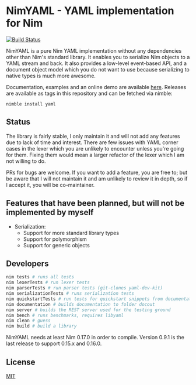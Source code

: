 # NimYAML - YAML implementation for Nim

[![Build Status](https://travis-ci.org/flyx/NimYAML.svg?branch=devel)](https://travis-ci.org/flyx/NimYAML)

NimYAML is a pure Nim YAML implementation without any dependencies other than
Nim's standard library. It enables you to serialize Nim objects to a YAML stream
and back. It also provides a low-level event-based API, and a document object
model which you do not want to use because serializing to native types is much
more awesome.

Documentation, examples and an online demo are available [here][1]. Releases are
available as tags in this repository and can be fetched via nimble:

    nimble install yaml
    
## Status

The library is fairly stable, I only maintain it and will not add any features due to lack of time and interest. There are few issues with YAML corner cases in the lexer which you are unlikely to encounter unless you're going for them. Fixing them would mean a larger refactor of the lexer which I am not willing to do.

PRs for bugs are welcome. If you want to add a feature, you are free to; but be aware that I will not maintain it and am unlikely to review it in depth, so if I accept it, you will be co-maintainer.

## Features that have been planned, but will not be implemented by myself

 * Serialization:
   - Support for more standard library types
   - Support for polymorphism
   - Support for generic objects

## Developers

```bash
nim tests # runs all tests
nim lexerTests # run lexer tests
nim parserTests # run parser tests (git-clones yaml-dev-kit)
nim serializationTests # runs serialization tests
nim quickstartTests # run tests for quickstart snippets from documentation
nim documentation # builds documentation to folder docout
nim server # builds the REST server used for the testing ground
nim bench # runs benchmarks, requires libyaml
nim clean # guess
nim build # build a library
```

NimYAML needs at least Nim 0.17.0 in order to compile. Version 0.9.1
is the last release to support 0.15.x and 0.16.0.

## License

[MIT][2]

 [1]: http://flyx.github.io/NimYAML/
 [2]: copying.txt
